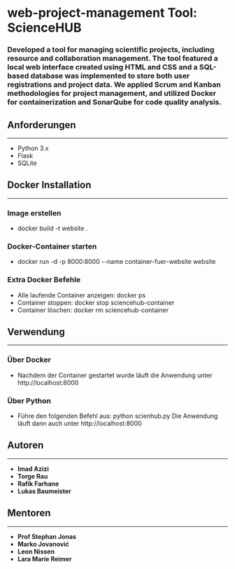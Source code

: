 # web-project-management Tool: ScienceHUB
### Developed a tool for managing scientific projects, including resource and collaboration management. The tool featured a local web interface created using HTML and CSS and a SQL-based database was implemented to store both user registrations and project data. We applied Scrum and Kanban methodologies for project management, and utilized Docker for containerization and SonarQube for code quality analysis.

## Anforderungen
---
* Python 3.x
* Flask 
* SQLite


## Docker Installation
---
### Image erstellen
* docker build -t website  . 

### Docker-Container starten
* docker run -d -p 8000:8000 --name container-fuer-website website

### Extra Docker Befehle
* Alle laufende Container anzeigen: docker ps
* Container stoppen: docker stop sciencehub-container
* Container löschen: docker rm sciencehub-container



## Verwendung
---
### Über Docker
* Nachdem der Container gestartet wurde läuft die Anwendung unter http://localhost:8000

### Über Python
* Führe den folgenden Befehl aus: python scienhub.py
Die Anwendung läuft dann auch unter http://localhost:8000



## Autoren
---
- **Imad Azizi**
- **Torge Rau**
- **Rafik Farhane**
- **Lukas Baumeister**

## Mentoren
---
- **Prof Stephan Jonas**
- **Marko Jovanović**
- **Leon Nissen**
- **Lara Marie Reimer**
